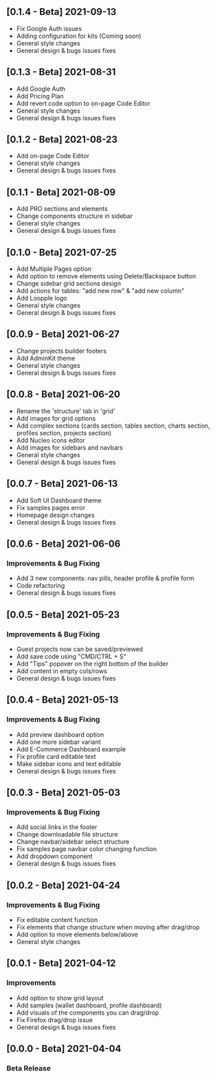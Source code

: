 ## [0.1.4 - Beta] 2021-09-13
- Fix Google Auth issues
- Adding configuration for kits (Coming soon)
- General style changes
- General design & bugs issues fixes

## [0.1.3 - Beta] 2021-08-31
- Add Google Auth
- Add Pricing Plan
- Add revert code option to on-page Code Editor
- General style changes
- General design & bugs issues fixes

## [0.1.2 - Beta] 2021-08-23
- Add on-page Code Editor
- General style changes
- General design & bugs issues fixes

## [0.1.1 - Beta] 2021-08-09
- Add PRO sections and elements
- Change components structure in sidebar
- General style changes
- General design & bugs issues fixes


## [0.1.0 - Beta] 2021-07-25
- Add Multiple Pages option
- Add option to remove elements using Delete/Backspace button
- Change sidebar grid sections design
- Add actions for tables: "add new row" & "add new column"
- Add Loopple logo
- General style changes
- General design & bugs issues fixes

## [0.0.9 - Beta] 2021-06-27
- Change projects builder footers
- Add AdminKit theme
- General style changes
- General design & bugs issues fixes

## [0.0.8 - Beta] 2021-06-20
- Rename the 'structure' tab in 'grid'
- Add images for grid options
- Add complex sections (cards section, tables section, charts section, profiles section, projects section)
- Add Nucleo icons editor
- Add images for sidebars and navbars
- General style changes
- General design & bugs issues fixes

## [0.0.7 - Beta] 2021-06-13
- Add Soft UI Dashboard theme
- Fix samples pages error
- Homepage design changes
- General design & bugs issues fixes

## [0.0.6 - Beta] 2021-06-06
### Improvements & Bug Fixing
- Add 3 new components: nav pills, header profile & profile form
- Code refactoring
- General design & bugs issues fixes

## [0.0.5 - Beta] 2021-05-23
### Improvements & Bug Fixing
- Guest projects now can be saved/previewed
- Add save code using "CMD/CTRL + S"
- Add "Tips" popover on the right bottom of the builder
- Add content in empty cols/rows
- General design & bugs issues fixes

## [0.0.4 - Beta] 2021-05-13
### Improvements & Bug Fixing
- Add preview dashboard option
- Add one more sidebar variant
- Add E-Commerce Dashboard example
- Fix profile card editable text
- Make sidebar icons and text editable
- General design & bugs issues fixes

## [0.0.3 - Beta] 2021-05-03
### Improvements & Bug Fixing
- Add social links in the footer
- Change downloadable file structure
- Change navbar/sidebar select structure
- Fix samples page navbar color changing function
- Add dropdown component
- General design & bugs issues fixes

## [0.0.2 - Beta] 2021-04-24
### Improvements & Bug Fixing
- Fix editable content function
- Fix elements that change structure when moving after drag/drop
- Add option to move elements below/above
- General style changes

## [0.0.1 - Beta] 2021-04-12
### Improvements
- Add option to show grid layout
- Add samples (wallet dashboard, profile dashboard)
- Add visuals of the components you can drag/drop
- Fix Firefox drag/drop issue
- General design & bugs issues fixes

## [0.0.0 - Beta] 2021-04-04
### Beta Release
